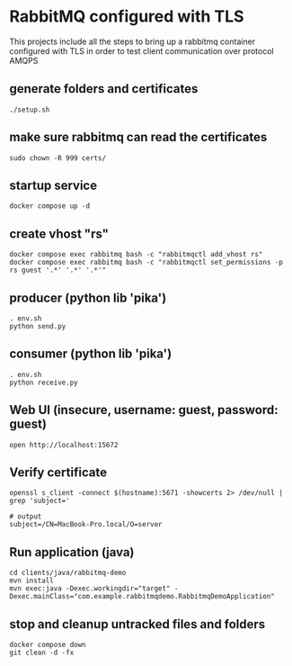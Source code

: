 # RabbitMQ configured with TLS

This projects include all the steps to bring up a rabbitmq container configured with TLS in order
to test client communication over protocol AMQPS

## generate folders and certificates
```
./setup.sh
```

## make sure rabbitmq can read the certificates
```
sudo chown -R 999 certs/
```

## startup service
```
docker compose up -d
```

## create vhost "rs"
```
docker compose exec rabbitmq bash -c "rabbitmqctl add_vhost rs"
docker compose exec rabbitmq bash -c "rabbitmqctl set_permissions -p rs guest '.*' '.*' '.*'"
```

## producer (python lib 'pika')
```
. env.sh
python send.py
```

## consumer (python lib 'pika')
```
. env.sh
python receive.py
```

## Web UI (insecure, username: guest, password: guest)
```
open http://localhost:15672
```

## Verify certificate
```
openssl s_client -connect $(hostname):5671 -showcerts 2> /dev/null | grep 'subject='

# output
subject=/CN=MacBook-Pro.local/O=server
```

## Run application (java)
```
cd clients/java/rabbitmq-demo
mvn install
mvn exec:java -Dexec.workingdir="target" -Dexec.mainClass="com.example.rabbitmqdemo.RabbitmqDemoApplication"
```

## stop and cleanup untracked files and folders
```
docker compose down
git clean -d -fx
```
